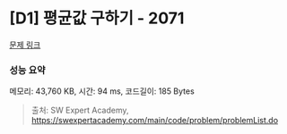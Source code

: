 # [D1] 평균값 구하기 - 2071 

[문제 링크](https://swexpertacademy.com/main/code/problem/problemDetail.do?contestProbId=AV5QRnJqA5cDFAUq) 

### 성능 요약

메모리: 43,760 KB, 시간: 94 ms, 코드길이: 185 Bytes



> 출처: SW Expert Academy, https://swexpertacademy.com/main/code/problem/problemList.do